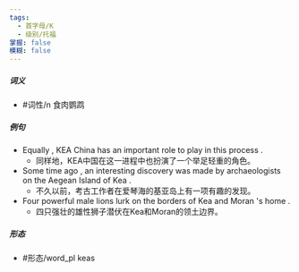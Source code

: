 ```yaml
---
tags:
  - 首字母/K
  - 级别/托福
掌握: false
模糊: false
---
```

##### 词义
- #词性/n  食肉鹦鹉
##### 例句
- Equally , KEA China has an important role to play in this process .
	- 同样地，KEA中国在这一进程中也扮演了一个举足轻重的角色。
- Some time ago , an interesting discovery was made by archaeologists on the Aegean Island of Kea .
	- 不久以前，考古工作者在爱琴海的基亚岛上有一项有趣的发现。
- Four powerful male lions lurk on the borders of Kea and Moran 's home .
	- 四只强壮的雄性狮子潜伏在Kea和Moran的领土边界。
##### 形态
- #形态/word_pl keas
